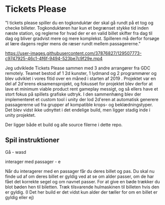 # Tickets Please
"I tickets please spiller du en togkonduktør der skal gå rundt på et tog og checke billeter. Togkonduktøren har kun et begrænset stykke tid inden næste station, og reglerne for hvad der er en valid billet skifter fra dag til dag og bliver gradvist mere og mere komplekst. Spilleren må derfor forsøge at lære dagens regler mens de ræser rundt mellem passagererne."

https://user-images.githubusercontent.com/37876827/129507773-c9747925-46c1-4f6f-9494-523be7c9f29e.mp4

Jeg udviklede Tickets Please sammen med 3 andre arrangører fra GDC remotely. Teamet bestod af 1 2d kunster, 1 lydmand og 2 programmører og blev udviklet i vores fitid over en måned i starten af 2019 . Projektet var en del af 2d'erens eksamensprojekt, og fokusset for projektet blev derfor at lave et minimum viable product rent gameplay messigt, og så ellers have et stort fokus på spillets grafiske udtryk. I den sammenhæng blev der implementeret et custom tool i unity der lod 2d'eren at automatisk generere passagererne ud fra grupper af kompatible krops- og beklædningstyper. Det blev vidst ikke udnyttet i det endelige build, men ligger stadig inde i unity projektet.

Der ligger både et build og alle source filerne i dette repo.
## Spil instruktioner
Gå - wasd

interager med passager - e

Når du interagerer med en passager får du deres billet og pas. Du skal nu finde ud af om deres billet er gyldig ved at se om alder passer, om de har fået det korrekte segel og om navnet passer.
For at give en bøde trækker du blot bøden hen til biletten. Træk tilsvarende hulmaskinen til billeten hvis den er gyldig. (I Det her build er det vidst kun alder der tæller for om en billet er gyldig eller ej)
